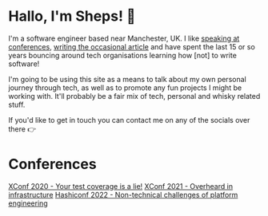 # Hallo, I'm Sheps! &#128075;

I'm a software engineer based near Manchester, UK. I like [speaking at conferences](https://www.youtube.com/watch?v=h_DBFHWn3YE), [writing the occasional article](https://martinfowler.com/articles/building-infrastructure-platform.html) and have spent the last 15 or so years bouncing around tech organisations learning how [not] to write software!

I'm going to be using this site as a means to talk about my own personal journey through tech, as well as to promote any fun projects I might be working with. It'll probably be a fair mix of tech, personal and whisky related stuff.

If you'd like to get in touch you can contact me on any of the socials over there &#128073;

# Conferences

[XConf 2020 - Your test coverage is a lie!](https://www.youtube.com/watch?v=h_DBFHWn3YE)
[XConf 2021 - Overheard in infrastructure](https://www.youtube.com/watch?v=sxDJ8YGaLDQ)
[Hashiconf 2022 - Non-technical challenges of platform engineering](https://www.youtube.com/watch?v=m6nlREbQ6LQ)